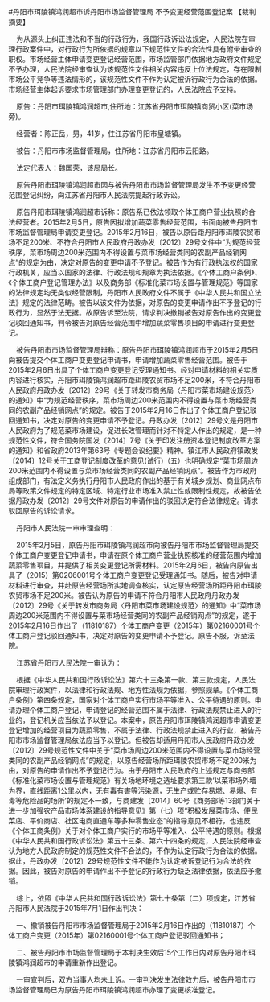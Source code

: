 #丹阳市珥陵镇鸿润超市诉丹阳市场监督管理局 不予变更经营范围登记案 
【裁判摘要】

    为从源头上纠正违法和不当的行政行为，我国行政诉讼法规定，人民法院在审理行政案件中，对行政行为所依据的规章以下规范性文件的合法性具有附带审查的职权。市场经营主体申请变更登记经营范围，市场监管部门依据地方政府文件规定不予办理，人民法院经审查认为该规范性文件相关内容违反上位法规定，存在限制市场公平竞争等违法情形的，该规范性文件不作为认定被诉行政行为合法的依据。市场经营主体起诉要求市场管理部门办理变更登记的，人民法院应予支持。

    原告：丹阳市珥陵镇鸿润超市,住所地：江苏省丹阳市珥陵镇商贸小区(菜市场旁)。

    经营者：陈正岳，男，41岁，住江苏省丹阳市皇塘镇。

    被告：丹阳市市场监督管理局，住所地：江苏省丹阳市云阳路。

    法定代表人：魏国荣，该局局长。

    原告丹阳市珥陵镇鸿润超市因与被告丹阳市市场监督管理局发生不予变更经营范围登记纠纷，向江苏省丹阳市人民法院提起行政诉讼。

    原告丹阳市珥陵镇鸿润超市诉称：原告系已依法领取个体工商户营业执照的合法经营者。2015年2月5日，原告因拟增加蔬菜零售经营范围，书面向被告丹阳市市场监督管理局申请变更登记。2015年2月16日，被告以原告距丹阳市珥陵农贸市场不足200米、不符合丹阳市人民政府丹政办发〔2012〕29号文件中“为规范经营秩序，菜市场周边200米范围内不得设置与菜市场经营类同的农副产品经销网点”的规定为由，决定对原告的变更申请不予登记。被告作为有行政执法权的国家行政机关，应当以国家的法律、行政法规和规章为执法依据。《个体工商户条例》、《个体工商户登记管理办法》以及商务部《标准化菜市场设置与管理规范》等国家的法律规定均无类似经营限制，丹阳市人民政府文件不属于《中华人民共和国立法法》规定的法律范畴。被告以该文件为依据，对原告的变更申请作出不予登记的行政行为，显然于法无据。故原告诉至法院，请求判决撤销被告对原告作出的变更登记驳回通知书，判令被告对原告经营范围中增加蔬菜零售项目的申请进行变更登记。

    被告丹阳市市场监督管理局辩称：原告丹阳市珥陵镇鸿润超市于2015年2月5日向被告提交个体工商户变更登记申请书，申请增加蔬菜零售经营范围。被告于2015年2月6日出具了个体工商户变更登记受理通知书。经对申请材料的相关实质内容进行核实，丹阳市珥陵镇鸿润超市距珥陵农贸市场不足200米，不符合丹阳市人民政府丹政办发〔2012〕29号《关于转发市商务局〈丹阳市菜市场建设规范〉的通知》中“为规范经营秩序，菜市场周边200米范围内不得设置与菜市场经营类同的农副产品经销网点”的规定。被告于2015年2月16日作出了个体工商户登记驳回通知书，决定对原告的变更申请不予登记。丹政办发〔2012〕29号文是丹阳市人民政府为了规范菜市场建设，促进长效管理而针对不特定人作出的规定，是一种规范性文件，符合国务院国发〔2014〕7号《关于印发注册资本登记制度改革方案的通知》和省政府2013年第63号《专题会议纪要》精神。镇江市人民政府镇政发〔2014〕12号关于工商登记制度改革的意见(试行)（五）也明确规定“菜市场周边200米范围内不得设置与菜市场经营类同的农副产品经销网点”。被告作为市政府组成部门，有法定义务执行丹阳市人民政府作出的基于有关城乡规划、商业网点布局等政策文件规定的特定区域、特定行业市场准入禁止性或限制性规定，故被告依据丹政办发〔2012〕29号文件对原告的申请作出的驳回决定符合法律规定。请求驳回原告的诉讼请求。

    丹阳市人民法院一审审理查明：

    2015年2月5日，原告丹阳市珥陵镇鸿润超市向被告丹阳市市场监督管理局提交个体工商户变更登记申请书，申请在原个体工商户营业执照核准的经营范围内增加蔬菜零售项目，并提供了相关变更登记所需材料。2015年2月6日，被告向原告出具了（2015）第0206001号个体工商户变更登记受理通知书。随后，被告对申请材料进行审查，并赴原告经营场所实地调查核实，认定原告经营场所距丹阳市珥陵农贸市场不足200米。被告认为原告的申请不符合丹阳市人民政府丹政办发〔2012〕29号《关于转发市商务局〈丹阳市菜市场建设规范〉的通知》中“菜市场周边200米范围内不得设置与菜市场经营类同的农副产品经销网点”的规定，遂于2015年2月16日作出了（11810187）个体工商户变更（2015年）第02160001号个体工商户登记驳回通知书，决定对原告的变更申请不予登记。原告不服，诉至法院。

    江苏省丹阳市人民法院一审认为：

    根据《中华人民共和国行政诉讼法》第六十三条第一款、第三款规定，人民法院审理行政案件，以法律和行政法规、地方性法规为依据，参照规章。《个体工商户条例》第四条规定，国家对个体工商户实行市场平等准入、公平待遇的原则。申请办理个体工商户登记，申请登记的经营范围不属于法律、行政法规禁止进入的行业的，登记机关应当依法予以登记。本案中，原告丹阳市珥陵镇鸿润超市申请变更登记增加的经营项目为蔬菜零售，不属于法律、行政法规禁止进入的行业，被告丹阳市市场监督管理局依法应当予以登记。但被告却适用丹阳市人民政府丹政办发〔2012〕29号规范性文件中关于“菜市场周边200米范围内不得设置与菜市场经营类同的农副产品经销网点”的规定，以原告经营场所距珥陵农贸市场不足200米为由，对原告的申请作出不予登记行为。由于丹阳市人民政府的上述规定与商务部《标准化菜市场设置与管理规范》有关场地环境之选址要求第三款‘以菜市场外墙为界，直线距离1公里以内，无有毒有害等污染源，无生产或贮存易燃、易爆、有毒等危险品的场所’的规定不一致，与商建发〔2014〕60号《商务部等13部门关于进一步加强农产品市场体系建设的指导意见》第（七）项“积极发展菜市场、便民菜店、平价商店、社区电商直通车等多种零售业态”的指导意见不相符，也违反《个体工商条例》关于对个体工商户实行的市场平等准入、公平待遇的原则。根据《中华人民共和国行政诉讼法》第五十三条、第六十四条的规定，人民法院经审查认为地方人民政府制定的规范性文件不合法的，不作为认定行政行为合法的依据。据此，丹政办发〔2012〕29号规范性文件不能作为认定被诉登记行为合法的依据。因此，被告对原告的申请作出不予登记的行政行为缺乏法律依据，依法应予撤销。

    综上，依照《中华人民共和国行政诉讼法》第七十条第（二）项规定，江苏省丹阳市人民法院于2015年7月1日作出判决：

    一、撤销被告丹阳市市场监督管理局于2015年2月16日作出的（11810187）个体工商户变更（2015年）第02160001号个体工商户登记驳回通知书；

    二、被告丹阳市市场监督管理局于本判决生效后15个工作日内对原告丹阳市珥陵镇鸿润超市的申请重新作出登记。

    一审宣判后，双方当事人均未上诉。一审判决发生法律效力后，被告丹阳市市场监督管理局已为原告丹阳市珥陵镇鸿润超市办理了变更核准登记。





